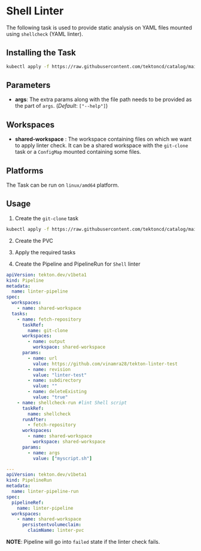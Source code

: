 # Shell Linter

The following task is used to provide static analysis on YAML files mounted using `shellcheck` (YAML linter).

## Installing the Task

```bash
kubectl apply -f https://raw.githubusercontent.com/tektoncd/catalog/main/task/shellcheck/0.1/shellcheck.yaml
```

## Parameters

- **args**: The extra params along with the file path needs to be provided as the part of `args`. (_Default_: `["--help"]`)

## Workspaces

- **shared-workspace** : The workspace containing files on which we want to apply linter check. It can be a shared workspace with the `git-clone` task or a `ConfigMap` mounted containing some files.

## Platforms

The Task can be run on `linux/amd64` platform.

## Usage

1. Create the `git-clone` task

```bash
kubectl apply -f https://raw.githubusercontent.com/tektoncd/catalog/main/task/git-clone/0.1/git-clone.yaml
```

2. Create the PVC
3. Apply the required tasks

4. Create the Pipeline and PipelineRun for `Shell` linter

```yaml
apiVersion: tekton.dev/v1beta1
kind: Pipeline
metadata:
  name: linter-pipeline
spec:
  workspaces:
    - name: shared-workspace
  tasks:
    - name: fetch-repository
      taskRef:
        name: git-clone
      workspaces:
        - name: output
          workspace: shared-workspace
      params:
        - name: url
          value: https://github.com/vinamra28/tekton-linter-test
        - name: revision
          value: "linter-test"
        - name: subdirectory
          value: ""
        - name: deleteExisting
          value: "true"
    - name: shellcheck-run #lint Shell script
      taskRef:
        name: shellcheck
      runAfter:
        - fetch-repository
      workspaces:
        - name: shared-workspace
          workspace: shared-workspace
      params:
        - name: args
          value: ["myscript.sh"]

---
apiVersion: tekton.dev/v1beta1
kind: PipelineRun
metadata:
  name: linter-pipeline-run
spec:
  pipelineRef:
    name: linter-pipeline
  workspaces:
    - name: shared-workspace
      persistentvolumeclaim:
        claimName: linter-pvc
```

**NOTE**: Pipeline will go into `failed` state if the linter check fails.
